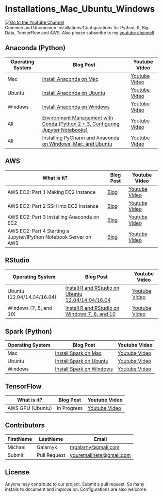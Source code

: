 # Installations_Mac_Ubuntu_Windows

<a href="https://www.youtube.com/c/MichaelGalarnyk?sub_confirmation=1">
<img src="https://github.com/mGalarnyk/Installations_Mac_Ubuntu_Windows/blob/master/Anaconda/images/installs.png" alt="Go to the Youtube Channel">
</a>
<br/>
Common and Uncommon Installations/Configurations for Python, R, Big Data, TensorFlow and AWS. Also please subscribe to my <a href="https://www.youtube.com/c/MichaelGalarnyk?sub_confirmation=1"> youtube channel!</a>

## Anaconda (Python)
Operating System | Blog Post | Youtube Video
--- | --- | ---
Mac | [Install Anaconda on Mac](https://medium.com/@GalarnykMichael/install-python-on-mac-anaconda-ccd9f2014072#.lvhw2gt3k "Install Anaconda on Mac") | [Youtube Video](https://www.youtube.com/watch?v=B6d5LrA8bNE "Youtube Video")
Ubuntu | [Install Anaconda on Ubuntu](https://medium.com/@GalarnykMichael/install-python-on-ubuntu-anaconda-65623042cb5a#.4kwsp0wjl) | [Youtube Video](https://www.youtube.com/watch?v=jo4RMiM-ihs)
Windows | [Install Anaconda on Windows](https://medium.com/@GalarnykMichael/install-python-on-windows-anaconda-c63c7c3d1444#.66f7y3whf) | [Youtube Video](https://www.youtube.com/watch?v=KH2yIk03jFc&t=1s)
All | [Environment Management with Conda (Python 2 + 3, Configuring Jupyter Notebooks)](https://medium.com/towards-data-science/environment-management-with-conda-python-2-3-b9961a8a5097) | [Youtube Video](https://www.youtube.com/watch?v=rFCBiP9Gkoo)
All | [Installing PyCharm and Anaconda on Windows, Mac, and Ubuntu](https://medium.com/@GalarnykMichael/setting-up-pycharm-with-anaconda-plus-installing-packages-windows-mac-db2b158bd8c) | [Youtube Video](https://www.youtube.com/watch?v=4-YBLBFcADk)

## AWS
What is it? | Blog Post | Youtube Video
--- | --- | ---
AWS EC2: Part 1 Making EC2 Instance | [Blog](https://medium.com/@GalarnykMichael/aws-ec2-part-1-creating-ec2-instance-9d7f8368f78a#.kr048sxyc) | [Youtube Video](https://www.youtube.com/watch?v=3KHI5mBV8MY&t=96s)
AWS EC2: Part 2 SSH into EC2 Instance | [Blog](https://medium.com/@GalarnykMichael/aws-ec2-part-2-ssh-into-ec2-instance-c7879d47b6b2#.bjs0rdz3j) | [Youtube Video](https://www.youtube.com/watch?v=l53QjtPvF_A&)
AWS EC2: Part 3 Installing Anaconda on EC2 | [Blog](https://medium.com/@GalarnykMichael/aws-ec2-part-3-installing-anaconda-on-ec2-linux-ubuntu-dbef0835818a#.8lmlie7c9) | [Youtube Video](https://www.youtube.com/watch?v=HJ_ayBsZytg)
AWS EC2: Part 4 Starting a Jupyter/IPython Notebook Server on AWS | [Blog](https://medium.com/@GalarnykMichael/aws-ec2-part-4-starting-a-jupyter-ipython-notebook-server-on-aws-549d87a55ba9#.ylckaikgc) | [Youtube Video](https://www.youtube.com/watch?v=YBdYTgwb2OM)

## RStudio
Operating System | Blog Post | Youtube Video
--- | --- | ---
Ubuntu (12.04/14.04/16.04) | [Install R and RStudio on Ubuntu 12.04/14.04/16.04](https://medium.com/@GalarnykMichael/install-r-and-rstudio-on-ubuntu-12-04-14-04-16-04-b6b3107f7779#.g13pp3a6l) | [Youtube Video](https://www.youtube.com/watch?v=GsuA5ugYqyw)
Windows (7, 8, and 10) | [Install R and RStudio on Windows 7, 8, and 10](https://medium.com/@GalarnykMichael/install-r-and-rstudio-on-windows-5f503f708027#.n4usbyrof) | [Youtube Video](https://www.youtube.com/watch?v=GAGUDL-4aVw)

## Spark (Python)
Operating System | Blog Post | Youtube Video
--- | --- | ---
Mac | [Install Spark on Mac](https://medium.com/@GalarnykMichael/install-spark-on-mac-pyspark-453f395f240b#.l3vblzc9u) | [Youtube Video](https://www.youtube.com/watch?v=I5JtvpyM14U&t=3s)
Ubuntu | [Install Spark on Ubuntu](https://medium.com/@GalarnykMichael/install-spark-on-ubuntu-pyspark-231c45677de0#.vie5g08b6) | [Youtube Video](https://www.youtube.com/watch?v=uhVYTNEe_-A&t=15s)
Windows | [Install Spark on Windows](https://medium.com/@GalarnykMichael/install-spark-on-windows-pyspark-4498a5d8d66c) | [Youtube Video](https://www.youtube.com/watch?v=t63PS3kiTTQ)

## TensorFlow
What is it? | Blog Post | Youtube Video
--- | --- | ---
AWS GPU (Ubuntu) | In Progress | [Youtube Video](https://www.youtube.com/watch?v=IvPTA-joTA8)

## Contributors
FirstName | LastName | Email
--- | --- | ---
Michael  |  Galarnyk | <mgalarny@gmail.com>
Submit  |  Pull Request | <youremailhere@gmail.com>

## License
Anyone may contribute to our project. Submit a pull request. So many installs to document and improve on. Configurations are also welcome. 
